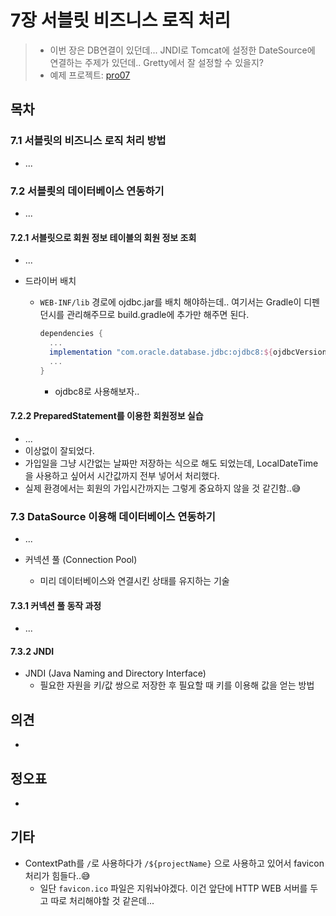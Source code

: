 # 7장 서블릿 비즈니스 로직 처리

> * 이번 장은 DB연결이 있던데... JNDI로 Tomcat에 설정한 DateSource에 연결하는 주제가 있던데.. Gretty에서 잘 설정할 수 있을지? 
> * 예제 프로젝트: [pro07](pro07)



## 목차

### 7.1 서블릿의 비즈니스 로직 처리 방법

* ...



### 7.2 서블릣의 데이터베이스 연동하기

* ...

#### 7.2.1 서블릿으로 회원 정보 테이블의 회원 정보 조회

* ...

* 드라이버 배치
  * `WEB-INF/lib` 경로에 ojdbc.jar를 배치 해야하는데.. 여기서는 Gradle이 디펜던시를 관리해주므로 build.gradle에 추가만 해주면 된다.
  
    ```groovy
    dependencies {
      ...
      implementation "com.oracle.database.jdbc:ojdbc8:${ojdbcVersion}"
      ...
    }      
    ```
  
    * ojdbc8로 사용해보자..
      

#### 7.2.2 PreparedStatement를 이용한 회원정보 실습

* ...
* 이상없이 잘되었다.
* 가입일을 그냥 시간없는 날짜만 저장하는 식으로 해도 되었는데, LocalDateTime을 사용하고 싶어서 시간값까지 전부 넣어서 처리했다.
* 실제 환경에서는 회원의 가입시간까지는 그렇게 중요하지 않을 것 같긴함..😅



### 7.3 DataSource 이용해 데이터베이스 연동하기

* ...

* 커넥션 풀 (Connection Pool) 

  * 미리 데이터베이스와 연결시킨 상태를 유지하는 기술

  

#### 7.3.1 커넥션 풀 동작 과정

* ...



#### 7.3.2 JNDI

* JNDI (Java Naming and Directory Interface)
  * 필요한 자원을 키/값 쌍으로 저장한 후 필요할 때 키를 이용해 값을 얻는 방법












## 의견

* 

  

## 정오표

* 



## 기타

* ContextPath를 `/`로 사용하다가  `/${projectName}` 으로 사용하고 있어서 favicon 처리가 힘들다..😅 
  * 일단 `favicon.ico` 파일은 지워놔야겠다. 이건 앞단에 HTTP WEB 서버를 두고 따로 처리해야할 것 같은데...
